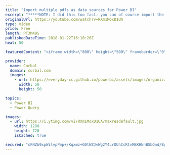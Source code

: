```yaml
---
title: "Import multiple pdfs as data sources for Power BI"
excerpt: "*****NOTE: I did this too fast: you can of course import the names and path of the pdf files using Get Data- From Folder******  This video is a continuance of the video published previously: How to import pdf into power bi. https://www.youtube.com/watch?v=z15dF-jDXIo  In this video you will learn how"
originalUrl: https://youtube.com/watch?v=RXm1MoxD1UA
type: video
price: Free
length: PT3M49S
publishedDateTime: 2018-01-22T16:10:26Z
heat: 50

featuredContent: "<iframe width=\"800\" height=\"500\" frameborder=\"0\" src=\"https://www.youtube.com/embed/RXm1MoxD1UA\" allow=\"accelerometer; autoplay; encrypted-media; gyroscope; picture-in-picture\" allowfullscreen></iframe>"

provider:
  name: Curbal
  domain: curbal.com
  images:
    - url: https://everyday-cc.github.io/powerbi/assets/images/organizations/curbal.com-50x50.jpg
      width: 50
      height: 50

topics:
  - Power BI
  - Power Query

images:
  - url: https://i.ytimg.com/vi/RXm1MoxD1UA/maxresdefault.jpg
    width: 1280
    height: 720
    isCached: true

secured: "cFNZb9xpWilvpPmp+/Kqxmz+G0tWZJvWg2Y4LrOUhCcRtvMBKHNnBSbQnd/BgwQg5nLASkTMzmMU9iWUX5Hh6W2ckm/YAJitnYUwJIWYVA1gOSbOtoKHL+/BoQYLeyog5ZL8TAMN9ZNip5iwKE7DgOAMRhziphg0fVEKc9DRXdpTVe3E0hbwfa/TPYtncZ2N+eCRXNzPjob5tuGV8U/55wCiYtOE6YV7TGDvpm2zxp3UPf66YbySs/9rFr5FOt6Te2TCJQQUsESmCXYQISE9fcTorMTAZlzk/xY4n2K8soHUZKNF46QeVDC5TxSn8zZyvytYnCJSr7nC8FAxCpJb1qund6hjq5L0dQ1mJmkDZxv2q0gGutm+WaIGg/PdbM5aTJT+MehIA9n8WYi/xXy3gPlVgTRTGIH9nmFG/6AVM5Y=;V63q9H7f0jnGjnK7j/7EcA=="
---
```


